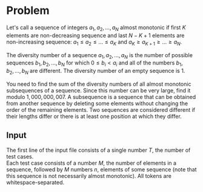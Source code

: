 # Problem

Let's call a sequence of integers $a_1, a_2, ..., a_N$ almost monotonic if first $K$ elements are non-decreasing sequence and last $N-K+1$ elements are non-increasing sequence: $a_1≤a_2≤...≤a_K$ and $a_K≥a_{K+1}≥...≥a_N$.

The diversity number of a sequence $a_1, a_2, ..., a_N$ is the number of possible sequences $b_1, b_2,..., b_N$ for which $0≤b_i<a_i$ and all of the numbers $b_1, b_2,..., b_N$ are different. The diversity number of an empty sequence is $1$.

You need to find the sum of the diversity numbers of all almost monotonic subsequences of a sequence. Since this number can be very large, find it modulo $1,000,000,007$. A subsequence is a sequence that can be obtained from another sequence by deleting some elements without changing the order of the remaining elements. Two sequences are considered different if their lengths differ or there is at least one position at which they differ.

## Input

The first line of the input file consists of a single number $T$, the number of test cases.  
Each test case consists of a number $M$, the number of elements in a sequence, followed by $M$ numbers $n$, elements of some sequence (note that this sequence is not necessarily almost monotonic). All tokens are whitespace-separated.
